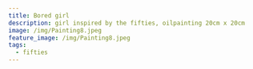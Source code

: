```yaml
---
title: Bored girl
description: girl inspired by the fifties, oilpainting 20cm x 20cm
image: /img/Painting8.jpeg
feature_image: /img/Painting8.jpeg
tags:
  - fifties
---
```

